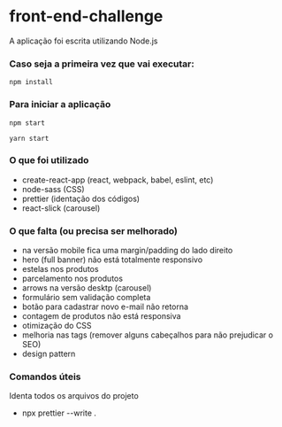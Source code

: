 # front-end-challenge

A aplicação foi escrita utilizando Node.js

### Caso seja a primeira vez que vai executar:

```
npm install
```

### Para iniciar a aplicação

```
npm start
```

```
yarn start
```

### O que foi utilizado

- create-react-app (react, webpack, babel, eslint, etc)
- node-sass (CSS)
- prettier (identação dos códigos)
- react-slick (carousel)

### O que falta (ou precisa ser melhorado)

- na versão mobile fica uma margin/padding do lado direito
- hero (full banner) não está totalmente responsivo
- estelas nos produtos
- parcelamento nos produtos
- arrows na versão desktp (carousel)
- formulário sem validação completa
- botão para cadastrar novo e-mail não retorna
- contagem de produtos não está responsiva
- otimização do CSS
- melhoria nas tags (remover alguns cabeçalhos para não prejudicar o SEO)
- design pattern

### Comandos úteis

Identa todos os arquivos do projeto
- npx prettier --write .
